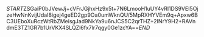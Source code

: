 $START$ZSGaiP0bJVewJj+cVFrJGjhxHz9x5t+7N6LmooH1uUY4vRl1DS9VEI5OjzeHwNnKvijUdaI8igej4geED2gp9Oa0umWknQU/5MpRXHYVEm9q+Apxw6BC3UEboXuRczWtRbZMeisgJad9NkYa9u6nJCS5C2qrTHZ+2INrY9H2+RAVndmE3TZ1GR7b1UrVKX4SLQZl6fx7lr7qgy0Ge1zcYA==$END$